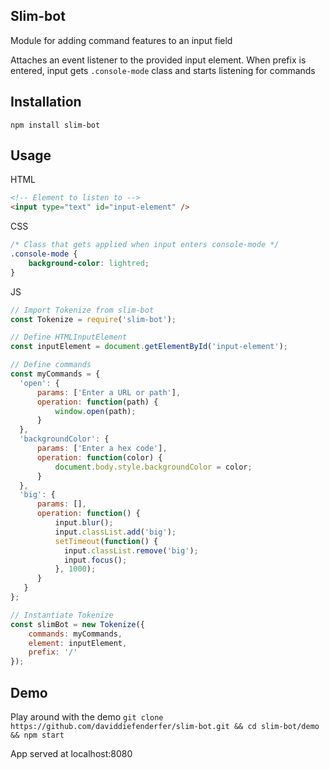 ## Slim-bot

Module for adding command features to an input field

Attaches an event listener to the provided input element. When prefix is entered,
input gets `.console-mode` class and starts listening for commands

## Installation

`npm install slim-bot`

## Usage

HTML
```html
<!-- Element to listen to -->
<input type="text" id="input-element" />
```

CSS
```css
/* Class that gets applied when input enters console-mode */
.console-mode {
    background-color: lightred;
}
```

JS
```js
// Import Tokenize from slim-bot
const Tokenize = require('slim-bot');

// Define HTMLInputElement
const inputElement = document.getElementById('input-element');

// Define commands
const myCommands = {
  'open': {
      params: ['Enter a URL or path'],
      operation: function(path) {
          window.open(path);
      }
  },
  'backgroundColor': {
      params: ['Enter a hex code'],
      operation: function(color) {
          document.body.style.backgroundColor = color;
      }
  },
  'big': {
      params: [],
      operation: function() {
          input.blur();
          input.classList.add('big');
          setTimeout(function() {
            input.classList.remove('big');
            input.focus();
          }, 1000);
      }
   }
};

// Instantiate Tokenize
const slimBot = new Tokenize({
    commands: myCommands,
    element: inputElement,
    prefix: '/'
});

```

## Demo
Play around with the demo
`git clone https://github.com/daviddiefenderfer/slim-bot.git && cd slim-bot/demo && npm start`

App served at localhost:8080
